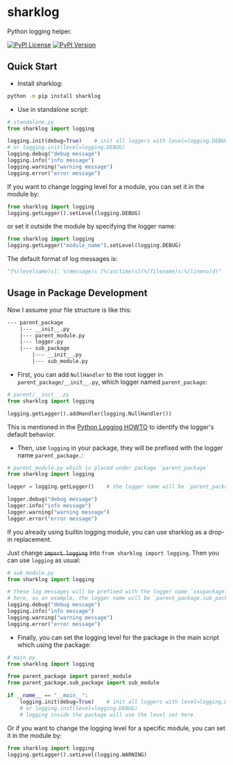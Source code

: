 # sharklog

Python logging helper.

[![PyPI License](https://img.shields.io/pypi/l/sharklog.svg)](https://pypi.org/project/sharklog)
[![PyPI Version](https://img.shields.io/pypi/v/sharklog.svg)](https://pypi.org/project/sharklog)

## Quick Start

- Install sharklog:

```bash
python -m pip install sharklog
```

- Use in standalone script:

```python
# standalone.py
from sharklog import logging

logging.init(debug=True)    # init all loggers with level=logging.DEBUG
# or logging.init(level=logging.DEBUG)
logging.debug("debug message")
logging.info("info message")
logging.warning("warning message")
logging.error("error message")
```

If you want to change logging level for a module, you can set it in the module by:

```python
from sharklog import logging
logging.getLogger().setLevel(logging.DEBUG)
```

or set it outside the module by specifying the logger name:

```python
from sharklog import logging
logging.getLogger("module_name").setLevel(logging.DEBUG)
```

The default format of log messages is:

```python
"[%(levelname)s]: %(message)s [%(asctime)s](%(filename)s:%(lineno)d)"
```

## Usage in Package Development

Now I assume your file structure is like this:

```bash
--- parent_package
    |--- __init__.py
    |--- parent_module.py
    |--- logger.py
    |--- sub_package
        |--- __init__.py
        |--- sub_module.py
```

- First, you can add `NullHandler` to the root logger in `parent_package/__init__.py`, which logger named `parent_package`:

```python
# parent/__init__.py
from sharklog import logging

logging.getLogger().addHandler(logging.NullHandler())
```

This is mentioned in the [Python Logging HOWTO](https://docs.python.org/3/howto/logging.html#configuring-logging-for-a-library) to identify the logger's default behavior.

- Then, use `logging` in your package, they will be prefixed with the logger name `parent_package.`:

```python
# parent_module.py which is placed under package `parent_package`
from sharklog import logging

logger = logging.getLogger()    # the logger name will be `parent_package.parent_module`

logger.debug("debug message")
logger.info("info message")
logger.warning("warning message")
logger.error("error message")
```

If you already using builtin logging module, you can use sharklog as a drop-in replacement.

Just change ~~`import logging`~~ into `from sharklog import logging`. Then you can use `logging` as usual:

```python
# sub_module.py
from sharklog import logging

# these log messages will be prefixed with the logger name `xxxpackage.xxmodule.module_name`
# here, as an example, the logger name will be `parent_package.sub_package.sub_module`
logging.debug("debug message")
logging.info("info message")
logging.warning("warning message")
logging.error("error message")
```

- Finally, you can set the logging level for the package in the main script which using the package:

```python
# main.py
from sharklog import logging

from parent_package import parent_module
from parent_package.sub_package import sub_module

if __name__ == "__main__":
    logging.init(debug=True)    # init all loggers with level=logging.DEBUG
    # or logging.init(level=logging.DEBUG)
    # logging inside the package will use the level set here
```

Or if you want to change the logging level for a specific module, you can set it in the module by:

```python
from sharklog import logging
logging.getLogger().setLevel(logging.WARNING)
```

